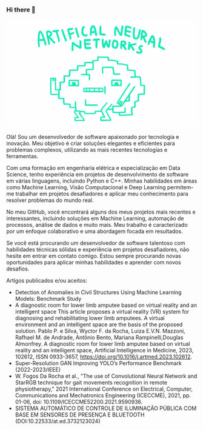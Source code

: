 ### Hi there 👋
![](https://github.com/wyctorfogos/wyctorfogos/blob/main/PlumpHollowFrog-small.gif)


Olá! Sou um desenvolvedor de software apaixonado por tecnologia e inovação. Meu objetivo é criar soluções elegantes e eficientes para problemas complexos, utilizando as mais recentes tecnologias e ferramentas.

Com uma formação em engenharia elétrica e especialização em Data Science, tenho experiência em projetos de desenvolvimento de software em várias linguagens, incluindo Python e C++. Minhas habilidades em áreas como Machine Learning, Visão Computacional e Deep Learning permitem-me trabalhar em projetos desafiadores e aplicar meu conhecimento para resolver problemas do mundo real.

No meu GitHub, você encontrará alguns dos meus projetos mais recentes e interessantes, incluindo soluções em Machine Learning, automação de processos, análise de dados e muito mais. Meu trabalho é caracterizado por um enfoque colaborativo e uma abordagem focada em resultados.

Se você está procurando um desenvolvedor de software talentoso com habilidades técnicas sólidas e experiência em projetos desafiadores, não hesite em entrar em contato comigo. Estou sempre procurando novas oportunidades para aplicar minhas habilidades e aprender com novos desafios.

Artigos publicados e/ou aceitos: 

- Detection of Anomalies in Civil Structures Using Machine Learning Models: Benchmark Study
- A diagnostic room for lower limb amputee based on virtual reality and an intelligent space This article proposes a virtual reality (VR) system for diagnosing and rehabilitating lower limb amputees. A virtual environment and an intelligent space are the basis of the proposed solution. Pablo P. e Silva, Wyctor F. da Rocha, Luiza E.V.N. Mazzoni, Rafhael M. de Andrade, Antônio Bento, Mariana Rampinelli,Douglas Almonfrey. A diagnostic room for lower limb amputee based on virtual reality and an intelligent space, Artificial Intelligence in Medicine, 2023, 102612, ISSN 0933-3657, https://doi.org/10.1016/j.artmed.2023.102612.
- Super-Resolution GAN Improving YOLO’s Performance Benchmark (2022-2023/IEEE)
- W. Fogos Da Rocha et al., "The use of Convolutional Neural Network and StarRGB technique for gait movements recognition in remote physiotherapy," 2021 International Conference on Electrical, Computer, Communications and Mechatronics Engineering (ICECCME), 2021, pp. 01-06, doi: 10.1109/ICECCME52200.2021.9590936.
- SISTEMA AUTOMÁTICO DE CONTROLE DE ILUMINAÇÃO PÚBLICA COM BASE EM SENSORES DE PRESENÇA E BLUETOOTH (DOI:10.22533/at.ed.3732123024)

